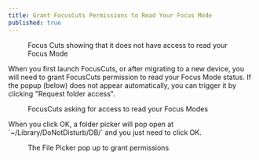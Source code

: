 ```yaml
---
title: Grant FocusCuts Permissions to Read Your Focus Mode
published: true
---
```

<figure>
<object type="image/svg+xml" data="/assets/auto/folder-access-needed.svg"></object>
<figcaption>Focus Cuts showing that it does not have access to read your Focus Mode</figcaption>
</figure>
When you first launch FocusCuts, or after migrating to a new device, you will need to grant FocusCuts permission to 
read your Focus Mode status. If the popup (below) does not appear automatically, you can trigger it by clicking 
"Request folder access".
<figure>
<object type="image/svg+xml" data="/assets/auto/folder-permission-popup.svg"></object>
<figcaption>FocusCuts asking for access to read your Focus Modes</figcaption>
</figure>
When you click OK, a folder picker will pop open at `~/Library/DoNotDisturb/DB/` and you just need to click OK.
<figure>
<object type="image/svg+xml" data="/assets/auto/folder-picker.svg"></object>
<figcaption>The File Picker pop up to grant permissions</figcaption>
</figure>